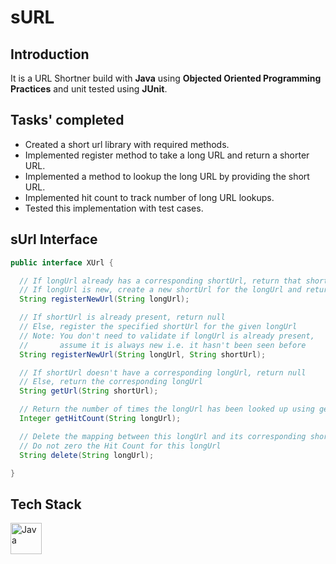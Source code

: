 # sURL
## Introduction
It is a URL Shortner build with **Java** using **Objected Oriented Programming Practices** and unit tested using **JUnit**.
## Tasks' completed
- Created a short url library with required methods.
- Implemented register method to take a long URL and return a shorter URL.
- Implemented a method to lookup the long URL by providing the short URL.
- Implemented hit count to track number of long URL lookups.
- Tested this implementation with test cases.

## sUrl Interface
```Java
public interface XUrl {

  // If longUrl already has a corresponding shortUrl, return that shortUrl
  // If longUrl is new, create a new shortUrl for the longUrl and return it
  String registerNewUrl(String longUrl);

  // If shortUrl is already present, return null
  // Else, register the specified shortUrl for the given longUrl
  // Note: You don't need to validate if longUrl is already present, 
  //       assume it is always new i.e. it hasn't been seen before 
  String registerNewUrl(String longUrl, String shortUrl);

  // If shortUrl doesn't have a corresponding longUrl, return null
  // Else, return the corresponding longUrl
  String getUrl(String shortUrl);

  // Return the number of times the longUrl has been looked up using getUrl()
  Integer getHitCount(String longUrl);

  // Delete the mapping between this longUrl and its corresponding shortUrl
  // Do not zero the Hit Count for this longUrl
  String delete(String longUrl);

}
```
## Tech Stack
<img src="https://img.icons8.com/color/48/000000/java-coffee-cup-logo--v1.png" alt="Java" width="50px" height="50px">

<!-- <img src="" alt="JUnit" width="50px" height="50px"> -->

